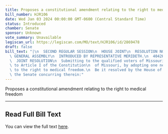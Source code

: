 ```yaml
---
title: Proposes a constitutional amendment relating to the right to medical freedom
bill_number: HJR106
date: Wed Jan 03 2024 00:00:00 GMT-0600 (Central Standard Time)
status: Introduced
chamber: Senate
sponsor: Unknown
vote_summary: Unavailable
legiscan_url: https://legiscan.com/MO/text/HJR106/id/2869478
draft: false
bill_text: "|\n  SECOND REGULAR SESSION\n  HOUSE JOINT\n  RESOLUTION NO. 106\n  102ND\
  \ GENERAL ASSEMBLY\n  INTRODUCED BY REPRESENTATIVE MERIDETH.\n  4042H.01I DANARADEMANMILLER,ChiefClerk\n\
  \  JOINT RESOLUTION\n  Submitting to the qualified voters of Missouri an amendment\
  \ to Article I of the Constitution\n  of Missouri, by adopting one new section relating\
  \ to the right to medical freedom.\n  Be it resolved by the House of Representatives,\
  \ the Senate concurring therein:"
---
```

Proposes a constitutional amendment relating to the right to medical freedom

---

## Read Full Bill Text

You can view the full text [here](https://legiscan.com/MO/text/HJR106/id/2869478).
